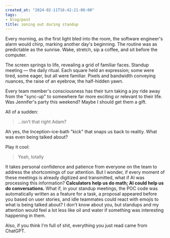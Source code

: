 ```yaml
---
created_at: "2024-02-11T16:42:21-08:00"
tags:
- blog/post
title: zoning out during standup
---
```


Every morning, as the first light bled into the room, the software engineer's alarm would chirp, marking another day's beginning. The routine was as predictable as the sunrise. Wake, stretch, sip a coffee, and sit before the computer.

The screen springs to life, revealing a grid of familiar faces. Standup meeting — the daily ritual. Each square held an expression; some were tired, some eager, but all were familiar. Pixels and bandwidth conveying nuances, the raise of an eyebrow, the half-hidden yawn.

Every team member's consciousness has their turn taking a joy ride away from the "sync-up" to somewhere far more exciting or relevant to their life. Was Jennifer's party this weekend? Maybe I should get them a gift.

All of a sudden:

> …isn’t that right Adam?

Ah yes, the Inception-ice-bath "kick" that snaps us back to reality. What was even being talked about?

Play it cool:

> Yeah, totally

It takes personal confidence and patience from everyone on the team to address the shortcomings of our attention. But I wonder, if every moment of these meetings is already digitized and transmitted, what if AI was processing this information? **Calculators help us do math; AI could help us do conversations.** What if, in your standup meetings, the POC code was automatically written as a feature for a task, a proposal appeared before you based on user stories, and idle teammates could react with emojis to what is being talked about? I don't know about you, but standups and my attention would feel a lot less like oil and water if something was interesting happening in them.

Also, if you think I'm full of shit, everything you just read came from ChatGPT.